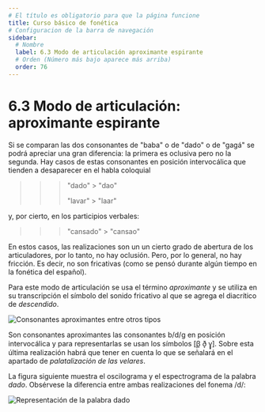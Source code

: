 ```yaml
---
# El título es obligatorio para que la página funcione
title: Curso básico de fonética
# Configuracion de la barra de navegación
sidebar:
  # Nombre
  label: 6.3 Modo de articulación aproximante espirante
  # Orden (Número más bajo aparece más arriba)
  order: 76
---
```

# 6.3 Modo de articulación: aproximante espirante

Si se comparan las dos consonantes de "baba" o de "dado" o de "gagá" se podrá apreciar una gran diferencia: la primera es oclusiva pero no la segunda. Hay casos de estas consonantes en posición intervocálica que tienden a desaparecer en el habla coloquial 

>>> "dado" > "dao"
>>> 
>>> "lavar" > "laar"

y, por cierto, en los participios verbales:

>>> "cansado" >  "cansao"

En estos casos, las realizaciones son un un cierto grado de abertura de los articuladores, por lo tanto, no hay oclusión. Pero, por lo general, no hay fricción. Es decir, no son fricativas (como se pensó durante algún tiempo en la fonética del español).

Para este modo de articulación se usa el término *aproximante* y se utiliza en su transcripción el símbolo del sonido fricativo al que se agrega el diacrítico de *descendido*. 

![Consonantes aproximantes entre otros tipos](/imagenes/aproximantes_fricativas_oclusivas.png)

Son consonantes aproximantes las consonantes b/d/g en posición intervocálica y para representarlas se usan los símbolos [β̞ ð̞ ɣ̞]. Sobre esta última realización habrá que tener en cuenta lo que se señalará en el apartado de *palatalización de las velares*.

La figura siguiente muestra el oscilograma y el espectrograma de la palabra *dado*. Obsérvese la diferencia entre ambas realizaciones del fonema /d/:

![Representación de la palabra dado](/imagenes/dado_valeria.png)


